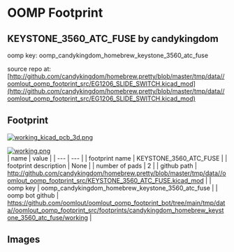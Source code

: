 # OOMP Footprint  
## KEYSTONE_3560_ATC_FUSE  by candykingdom  
  
oomp key: oomp_candykingdom_homebrew_keystone_3560_atc_fuse  
  
source repo at: [http://github.com/candykingdom/homebrew.pretty/blob/master/tmp/data//oomlout_oomp_footprint_src/‎EG1206‎_SLIDE_SWITCH.kicad_mod](http://github.com/candykingdom/homebrew.pretty/blob/master/tmp/data//oomlout_oomp_footprint_src/‎EG1206‎_SLIDE_SWITCH.kicad_mod)  
## Footprint  
  
[![working_kicad_pcb_3d.png](working_kicad_pcb_3d_600.png)](working_kicad_pcb_3d.png)  
  
[![working.png](working_600.png)](working.png)  
| name | value | 
| --- | --- | 
| footprint name | KEYSTONE_3560_ATC_FUSE | 
| footprint description | None | 
| number of pads | 2 | 
| github path | http://github.com/candykingdom/homebrew.pretty/blob/master/tmp/data//oomlout_oomp_footprint_src/KEYSTONE_3560_ATC_FUSE.kicad_mod | 
| oomp key | oomp_candykingdom_homebrew_keystone_3560_atc_fuse | 
| oomp bot github | https://github.com/oomlout/oomlout_oomp_footprint_bot/tree/main/tmp/data//oomlout_oomp_footprint_src/footprints/candykingdom_homebrew_keystone_3560_atc_fuse/working | 
## Images  
